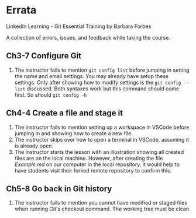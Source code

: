 # Errata
LinkedIn Learning - Git Essential Training by Barbara Forbes

A collection of errors, issues, and feedback while taking the course.

## Ch3-7 Configure Git
1. The instructor fails to mention `git config list` before jumping in setting the name and email settings. You may already have setup these settings. Only after showing how to modify settings is the `git config --list` discussed. Both syntaxes work but this command should come first. So should `git config -h`


## Ch4-4 Create a file and stage it
1. The instructor fails to mention setting up a workspace in VSCode before jumping in and showing how to create a new file.
2. The instructor skips over how to open a terminal in VSCode, assuming it is already open.
3. The instructor starts the lesson with an illustration showing all created files are on the local machine. However, after creating the file *Example.md* on our computer in the local repository, it would help to have students visit their forked remote repository to confirm this.

## Ch5-8 Go back in Git history
1. The instructor fails to mention you cannot have modified or staged files when running Git's checkout command. The working tree must be clean.
